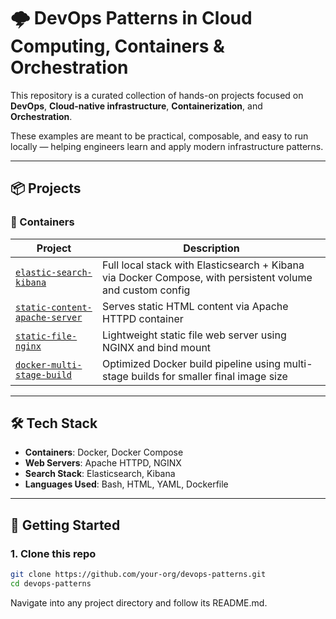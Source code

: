 # 🌩️ DevOps Patterns in Cloud Computing, Containers & Orchestration

This repository is a curated collection of hands-on projects focused on **DevOps**, **Cloud-native infrastructure**, **Containerization**, and **Orchestration**.

These examples are meant to be practical, composable, and easy to run locally — helping engineers learn and apply modern infrastructure patterns.

---

## 📦 Projects

### 🐳 Containers

| Project                         | Description |
|----------------------------------|-------------|
| [`elastic-search-kibana`](./elastic-search-kibana/) | Full local stack with Elasticsearch + Kibana via Docker Compose, with persistent volume and custom config |
| [`static-content-apache-server`](./static-content-apache-server/) | Serves static HTML content via Apache HTTPD container |
| [`static-file-nginx`](./static-file-nginx/) | Lightweight static file web server using NGINX and bind mount |
| [`docker-multi-stage-build`](./docker-multi-stage-build/) | Optimized Docker build pipeline using multi-stage builds for smaller final image size |

---

## 🛠️ Tech Stack

- **Containers**: Docker, Docker Compose
- **Web Servers**: Apache HTTPD, NGINX
- **Search Stack**: Elasticsearch, Kibana
- **Languages Used**: Bash, HTML, YAML, Dockerfile

---

## 🚀 Getting Started

### 1. Clone this repo

```bash
git clone https://github.com/your-org/devops-patterns.git
cd devops-patterns
```

Navigate into any project directory and follow its README.md.